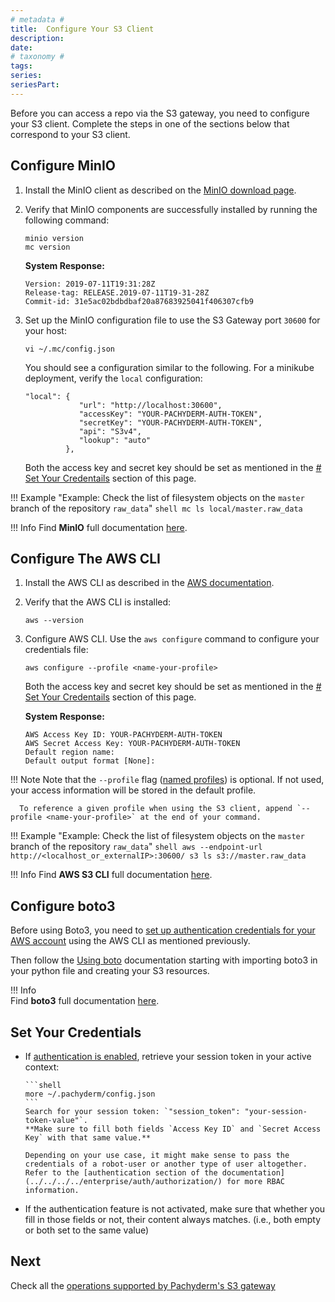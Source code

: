 ```yaml
---
# metadata # 
title:  Configure Your S3 Client
description: 
date: 
# taxonomy #
tags: 
series:
seriesPart:
--- 
```


Before you can access a repo via the S3 gateway,
you need to configure your S3 client. 
Complete the steps in one of the sections below that
correspond to your S3 client.

## Configure MinIO
1. Install the MinIO client as
described on the [MinIO download page](https://min.io/download).

1. Verify that MinIO components are successfully installed by running
the following command:

      ```shell
      minio version
      mc version
      ```
      **System Response:**
      ```
      Version: 2019-07-11T19:31:28Z
      Release-tag: RELEASE.2019-07-11T19-31-28Z
      Commit-id: 31e5ac02bdbdbaf20a87683925041f406307cfb9
      ```

1. Set up the MinIO configuration file to use the S3 Gateway port `30600` for your host:

      ```shell
      vi ~/.mc/config.json
      ```
      You should see a configuration similar to the following.
      For a minikube deployment, verify the
      `local` configuration:
      ```
      "local": {
                  "url": "http://localhost:30600",
                  "accessKey": "YOUR-PACHYDERM-AUTH-TOKEN",
                  "secretKey": "YOUR-PACHYDERM-AUTH-TOKEN",
                  "api": "S3v4",
                  "lookup": "auto"
               },
      ```

      Both the access key and secret key 
      should be set as mentioned in the [# Set Your Credentails](#set-your-credentials) section of this page. 

!!! Example "Example:  Check the list of filesystem objects on the `master` branch of the repository `raw_data`"
      ```shell
      mc ls local/master.raw_data
      ```

!!! Info
      Find **MinIO** full documentation [here](https://docs.min.io/docs/minio-client-complete-guide).

## Configure The AWS CLI
1. Install the AWS CLI as described
in the [AWS documentation](https://docs.aws.amazon.com/cli/latest/userguide/cli-chap-install.html).

1. Verify that the AWS CLI is installed:

      ```shell
      aws --version
      ```

1. Configure AWS CLI. Use the `aws configure` command to configure your credentials file:
      ```shell
      aws configure --profile <name-your-profile>
      ```
      Both the access key and secret key 
      should be set as mentioned in the [# Set Your Credentails](#set-your-credentials) section of this page.

      **System Response:**
      ```
      AWS Access Key ID: YOUR-PACHYDERM-AUTH-TOKEN
      AWS Secret Access Key: YOUR-PACHYDERM-AUTH-TOKEN
      Default region name:
      Default output format [None]:
      ```
!!! Note
      Note that the `--profile` flag ([named profiles](https://docs.aws.amazon.com/cli/latest/userguide/cli-configure-profiles.html)) is optional. If not used, your access information will be stored in the default profile. 
      
      To reference a given profile when using the S3 client, append `--profile <name-your-profile>` at the end of your command.

!!! Example "Example:  Check the list of filesystem objects on the `master` branch of the repository `raw_data`"
      ```shell
      aws --endpoint-url http://<localhost_or_externalIP>:30600/ s3 ls s3://master.raw_data
      ```

!!! Info
      Find **AWS S3 CLI** full documentation [here](https://docs.aws.amazon.com/cli/latest/userguide/cli-services-s3-commands.html).
 
## Configure boto3
Before using Boto3, you need to [set up authentication credentials for your AWS account](#configure-the-aws-cli) using the AWS CLI as mentioned previously.

Then follow the [Using boto](https://boto3.amazonaws.com/v1/documentation/api/latest/guide/quickstart.html#using-boto3) documentation starting with importing boto3 in your python file and creating your S3 resources.
   
!!! Info   
      Find **boto3** full documentation [here](https://boto3.amazonaws.com/v1/documentation/api/latest/index.html).


## Set Your Credentials
- If [authentication is enabled](../../../../enterprise/auth/), 
retrieve your session token in your active context:

      ```shell
      more ~/.pachyderm/config.json
      ```
      Search for your session token: `"session_token": "your-session-token-value"`.
      **Make sure to fill both fields `Access Key ID` and `Secret Access Key` with that same value.**

      Depending on your use case, it might make sense to pass the credentials of a robot-user or another type of user altogether. Refer to the [authentication section of the documentation](../../../../enterprise/auth/authorization/) for more RBAC information.

- If the authentication feature is not activated, make sure that whether you fill in those fields or not, their content always matches. (i.e., both empty or both set to the same value)

## Next

Check all the [operations supported by Pachyderm's S3 gateway](../supported-operations)

